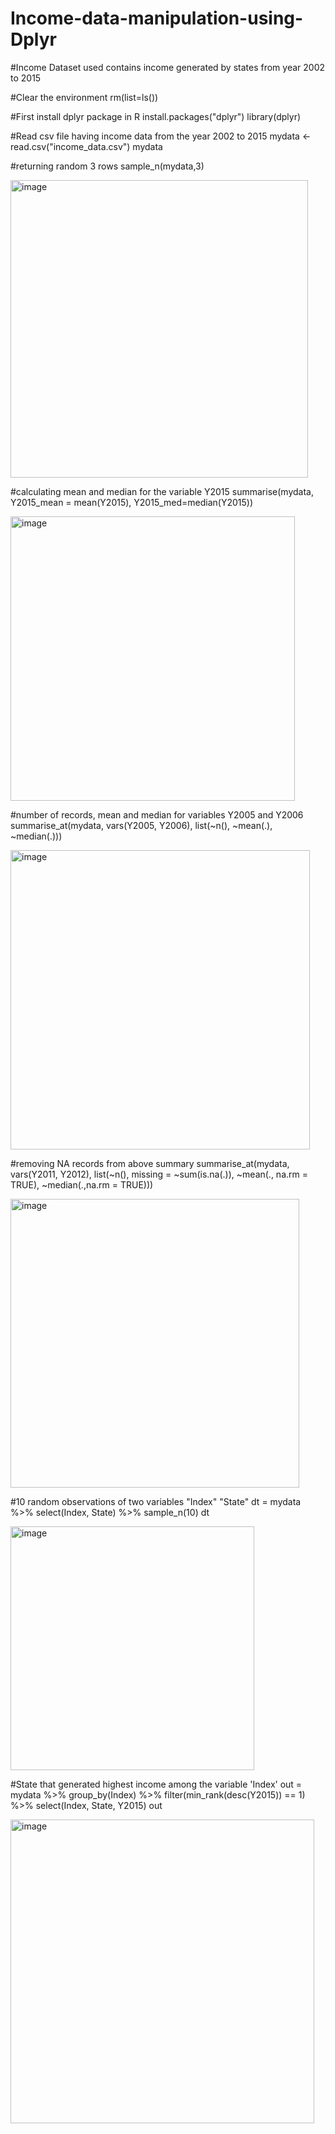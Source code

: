 # Income-data-manipulation-using-Dplyr

#Income Dataset used contains income generated by states from year 2002 to 2015


#Clear the environment
rm(list=ls())

#First install dplyr package in R
install.packages("dplyr")
library(dplyr)

#Read csv file having income data from the year 2002 to 2015
mydata <- read.csv("income_data.csv")
mydata

#returning random 3 rows
sample_n(mydata,3)




<img width="476" alt="image" src="https://user-images.githubusercontent.com/114110996/218856299-6f36fb20-5724-46f1-85fa-955d77138d28.png">



#calculating mean and median for the variable Y2015
summarise(mydata, Y2015_mean = mean(Y2015), Y2015_med=median(Y2015))



<img width="455" alt="image" src="https://user-images.githubusercontent.com/114110996/218857124-e8d1c530-7d4a-418e-a6b1-4038a75e04f8.png">



#number of records, mean and median for variables Y2005 and Y2006
summarise_at(mydata, vars(Y2005, Y2006), list(~n(), ~mean(.), ~median(.)))



<img width="479" alt="image" src="https://user-images.githubusercontent.com/114110996/218857572-75961b9d-7061-45f8-b66f-f528e75e4647.png">



#removing NA records from above summary
summarise_at(mydata, vars(Y2011, Y2012),
             list(~n(), missing = ~sum(is.na(.)), ~mean(., na.rm = TRUE),
                  ~median(.,na.rm = TRUE)))
                  
                  
<img width="462" alt="image" src="https://user-images.githubusercontent.com/114110996/218858207-31a28ff1-3dcf-4411-89a2-b9d89d6b6b22.png">






#10 random observations of two variables "Index" "State" 
dt = mydata %>% select(Index, State) %>% sample_n(10)
dt




<img width="390" alt="image" src="https://user-images.githubusercontent.com/114110996/218858810-46373cf7-a830-41b6-a0d7-6d862eca77a5.png">



#State that generated highest income among the variable 'Index'
out = mydata %>% group_by(Index) %>% filter(min_rank(desc(Y2015)) == 1) %>%
  select(Index, State, Y2015)
out




<img width="486" alt="image" src="https://user-images.githubusercontent.com/114110996/218859413-e4d6c3c4-75dd-4a4c-8dfd-830a3e256c3f.png">

